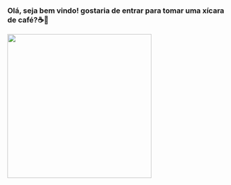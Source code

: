 ### Olá, seja bem vindo! gostaria de entrar para tomar uma xícara de café?☕🤍
<img src="https://i.pinimg.com/564x/35/38/92/3538920dfb5b550234d91b67e6c8c459.jpg" width="325px" align>
